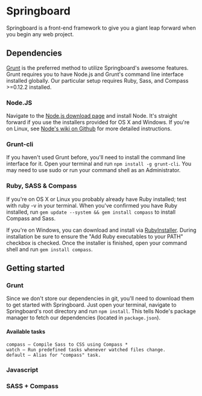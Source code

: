 # Springboard

Springboard is a front-end framework to give you a giant leap forward when you begin any web project.

## Dependencies
[Grunt](http://gruntjs.com/) is the preferred method to utilize Springboard's awesome features. Grunt requires you to have Node.js and Grunt's command line interface installed globally. Our particular setup requires Ruby, Sass, and Compass >=0.12.2 installed. 

### Node.JS
Navigate to the [Node.js download page](http://nodejs.org/download/) and install Node. It's straight forward if you use the installers provided for OS X and Windows. If you're on Linux, see [Node's wiki on Github](https://github.com/joyent/node/wiki/Installation) for more detailed instructions.

### Grunt-cli
If you haven't used Grunt before, you'll need to install the command line interface for it. Open your terminal and run `npm install -g grunt-cli`. You may need to use sudo or run your command shell as an Administrator.

### Ruby, SASS & Compass
If you're on OS X or Linux you probably already have Ruby installed; test with ruby -v in your terminal. When you've confirmed you have Ruby installed, run `gem update --system && gem install compass` to install Compass and Sass.

If you're on Windows, you can download and install via [RubyInstaller](http://rubyinstaller.org/downloads/). During installation be sure to ensure the "Add Ruby executables to your PATH" checkbox is checked. Once the installer is finished, open your command shell and run `gem install compass`.

## Getting started

### Grunt
Since we don't store our dependencies in git, you'll need to download them to get started with Springboard. Just open your terminal, navigate to Springboard's root directory and run `npm install`. This tells Node's package manager to fetch our dependencies (located in `package.json`).

#### Available tasks

	compass — Compile Sass to CSS using Compass *                            
	watch — Run predefined tasks whenever watched files change.            
	default — Alias for "compass" task.    

### Javascript

### SASS + Compass
